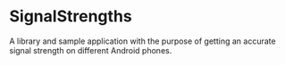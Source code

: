 # SignalStrengths
A library and sample application with the purpose of getting an accurate signal strength on different Android phones.
